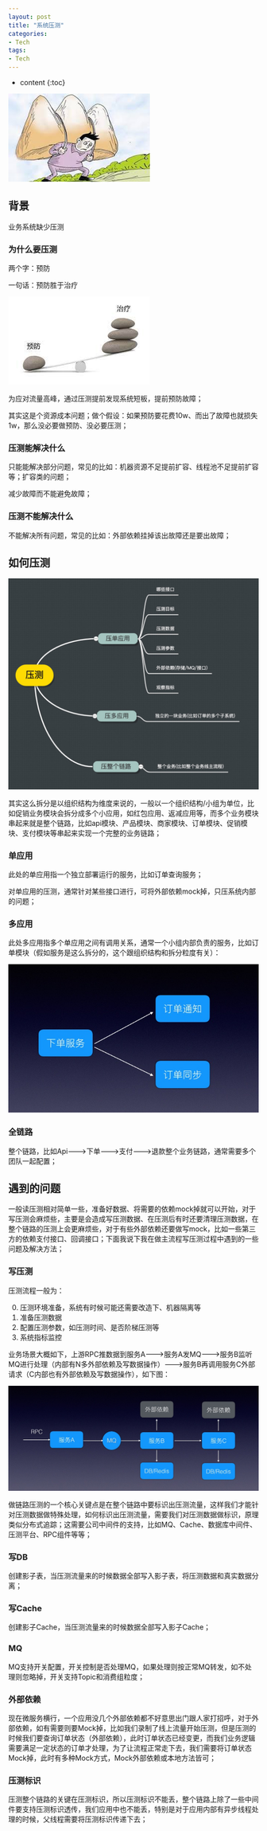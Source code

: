 ```yaml
---
layout: post
title: "系统压测"
categories: 
- Tech
tags:
- Tech
---
```


* content
{:toc}

![stree-testing](/css/pics/2019-08-01-stress-testing.jpeg)

## 背景

业务系统缺少压测

### 为什么要压测

两个字：预防

一句话：预防胜于治疗

![stree-testing-why](/css/pics/2019-08-01-stress-testing-why.jpeg)

为应对流量高峰，通过压测提前发现系统短板，提前预防故障；

其实这是个资源成本问题；做个假设：如果预防要花费10w、而出了故障也就损失1w，那么没必要做预防、没必要压测；

### 压测能解决什么

只能能解决部分问题，常见的比如：机器资源不足提前扩容、线程池不足提前扩容等；扩容类的问题；

减少故障而不能避免故障；

### 压测不能解决什么

不能解决所有问题，常见的比如：外部依赖挂掉该出故障还是要出故障；

## 如何压测

![stree-testing-how](/css/pics/2019-08-01-stress-testing-how.png)

其实这么拆分是以组织结构为维度来说的，一般以一个组织结构/小组为单位，比如促销业务模块会拆分成多个小应用，如红包应用、返减应用等，而多个业务模块串起来就是整个链路，比如api模块、产品模块、商家模块、订单模块、促销模块、支付模块等串起来实现一个完整的业务链路；

### 单应用

此处的单应用指一个独立部署运行的服务，比如订单查询服务；

对单应用的压测，通常针对某些接口进行，可将外部依赖mock掉，只压系统内部的问题；

### 多应用

此处多应用指多个单应用之间有调用关系，通常一个小组内部负责的服务，比如订单模块（假如服务是这么拆分的，这个跟组织结构和拆分粒度有关）：

![stree-testing-multi](/css/pics/2019-08-01-stress-testing-multi.png)

### 全链路

整个链路，比如Api--->下单--->支付--->退款整个业务链路，通常需要多个团队一起配置；

## 遇到的问题

一般读压测相对简单一些，准备好数据、将需要的依赖mock掉就可以开始，对于写压测会麻烦些，主要是会造成写压测数据、在压测后有时还要清理压测数据，在整个链路的压测上会更麻烦些，对于有些外部依赖还要做写mock，比如一些第三方的依赖支付接口、回调接口；下面我说下我在做主流程写压测过程中遇到的一些问题及解决方法；

### 写压测

压测流程一般为：

0. 压测环境准备，系统有时候可能还需要改造下、机器隔离等
1. 准备压测数据
2. 配置压测参数，如压测时间、是否阶梯压测等
3. 系统指标监控

业务场景大概如下，上游RPC推数据到服务A--->服务A发MQ--->服务B监听MQ进行处理（内部有N多外部依赖及写数据操作）--->服务B再调用服务C外部请求（C内部也有外部依赖及写数据操作），如下图：

![stree-testing-us](/css/pics/2019-08-01-stress-testing-us.png)

做链路压测的一个核心关键点是在整个链路中要标识出压测流量，这样我们才能针对压测数据做特殊处理，如何标识出压测流量，需要我们对压测数据做标识，原理类似分布式追踪；这需要公司中间件的支持，比如MQ、Cache、数据库中间件、压测平台、RPC组件等等；

### 写DB

创建影子表，当压测流量来的时候数据全部写入影子表，将压测数据和真实数据分离；

### 写Cache

创建影子Cache，当压测流量来的时候数据全部写入影子Cache；

### MQ

MQ支持开关配置，开关控制是否处理MQ，如果处理则按正常MQ转发，如不处理则忽略掉，开关支持Topic和消费组粒度；

### 外部依赖

现在微服务横行，一个应用没几个外部依赖都不好意思出门跟人家打招呼，对于外部依赖，如有需要则要Mock掉，比如我们录制了线上流量开始压测，但是压测的时候我们要查询订单状态（外部依赖），此时订单状态已经变更，而我们业务逻辑需要满足一定状态的订单才处理，为了让流程正常走下去，我们需要将订单状态Mock掉，此时有多种Mock方式，Mock外部依赖或本地方法皆可；

### 压测标识

压测整个链路的关键在压测标识，所以压测标识不能丢，整个链路上除了一些中间件要支持压测标识透传，我们应用中也不能丢，特别是对于应用内部有异步线程处理的时候，父线程需要将压测标识传递下去；


